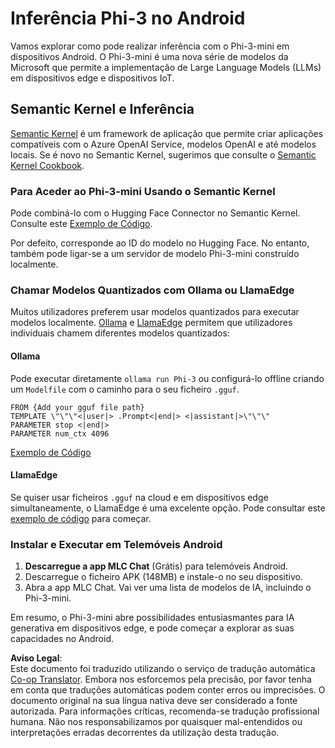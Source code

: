 <!--
CO_OP_TRANSLATOR_METADATA:
{
  "original_hash": "9481b07dda8f9715a5d1ff43fb27568b",
  "translation_date": "2025-07-16T20:13:02+00:00",
  "source_file": "md/01.Introduction/03/Android_Inference.md",
  "language_code": "pt"
}
-->
# **Inferência Phi-3 no Android**

Vamos explorar como pode realizar inferência com o Phi-3-mini em dispositivos Android. O Phi-3-mini é uma nova série de modelos da Microsoft que permite a implementação de Large Language Models (LLMs) em dispositivos edge e dispositivos IoT.

## Semantic Kernel e Inferência

[Semantic Kernel](https://github.com/microsoft/semantic-kernel) é um framework de aplicação que permite criar aplicações compatíveis com o Azure OpenAI Service, modelos OpenAI e até modelos locais. Se é novo no Semantic Kernel, sugerimos que consulte o [Semantic Kernel Cookbook](https://github.com/microsoft/SemanticKernelCookBook?WT.mc_id=aiml-138114-kinfeylo).

### Para Aceder ao Phi-3-mini Usando o Semantic Kernel

Pode combiná-lo com o Hugging Face Connector no Semantic Kernel. Consulte este [Exemplo de Código](https://github.com/Azure-Samples/Phi-3MiniSamples/tree/main/semantickernel?WT.mc_id=aiml-138114-kinfeylo).

Por defeito, corresponde ao ID do modelo no Hugging Face. No entanto, também pode ligar-se a um servidor de modelo Phi-3-mini construído localmente.

### Chamar Modelos Quantizados com Ollama ou LlamaEdge

Muitos utilizadores preferem usar modelos quantizados para executar modelos localmente. [Ollama](https://ollama.com/) e [LlamaEdge](https://llamaedge.com) permitem que utilizadores individuais chamem diferentes modelos quantizados:

#### Ollama

Pode executar diretamente `ollama run Phi-3` ou configurá-lo offline criando um `Modelfile` com o caminho para o seu ficheiro `.gguf`.

```gguf
FROM {Add your gguf file path}
TEMPLATE \"\"\"<|user|> .Prompt<|end|> <|assistant|>\"\"\"
PARAMETER stop <|end|>
PARAMETER num_ctx 4096
```

[Exemplo de Código](https://github.com/Azure-Samples/Phi-3MiniSamples/tree/main/ollama?WT.mc_id=aiml-138114-kinfeylo)

#### LlamaEdge

Se quiser usar ficheiros `.gguf` na cloud e em dispositivos edge simultaneamente, o LlamaEdge é uma excelente opção. Pode consultar este [exemplo de código](https://github.com/Azure-Samples/Phi-3MiniSamples/tree/main/wasm?WT.mc_id=aiml-138114-kinfeylo) para começar.

### Instalar e Executar em Telemóveis Android

1. **Descarregue a app MLC Chat** (Grátis) para telemóveis Android.  
2. Descarregue o ficheiro APK (148MB) e instale-o no seu dispositivo.  
3. Abra a app MLC Chat. Vai ver uma lista de modelos de IA, incluindo o Phi-3-mini.

Em resumo, o Phi-3-mini abre possibilidades entusiasmantes para IA generativa em dispositivos edge, e pode começar a explorar as suas capacidades no Android.

**Aviso Legal**:  
Este documento foi traduzido utilizando o serviço de tradução automática [Co-op Translator](https://github.com/Azure/co-op-translator). Embora nos esforcemos pela precisão, por favor tenha em conta que traduções automáticas podem conter erros ou imprecisões. O documento original na sua língua nativa deve ser considerado a fonte autorizada. Para informações críticas, recomenda-se tradução profissional humana. Não nos responsabilizamos por quaisquer mal-entendidos ou interpretações erradas decorrentes da utilização desta tradução.